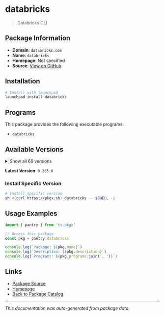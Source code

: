 # databricks

> Databricks CLI

## Package Information

- **Domain**: `databricks.com`
- **Name**: `databricks`
- **Homepage**: Not specified
- **Source**: [View on GitHub](https://github.com/pkgxdev/pantry/tree/main/projects/databricks.com/package.yml)

## Installation

```bash
# Install with launchpad
launchpad install databricks
```

## Programs

This package provides the following executable programs:

- `databricks`

## Available Versions

<details>
<summary>Show all 66 versions</summary>

- `0.265.0`, `0.264.2`, `0.264.1`, `0.264.0`, `0.263.0`
- `0.262.0`, `0.261.0`, `0.260.0`, `0.259.0`, `0.258.0`
- `0.257.0`, `0.256.0`, `0.255.0`, `0.254.0`, `0.253.0`
- `0.252.0`, `0.251.0`, `0.250.0`, `0.249.0`, `0.248.0`
- `0.247.1`, `0.247.0`, `0.246.0`, `0.245.0`, `0.244.0`
- `0.243.0`, `0.242.0`, `0.241.2`, `0.241.1`, `0.241.0`
- `0.240.0`, `0.239.1`, `0.239.0`, `0.238.0`, `0.237.0`
- `0.236.0`, `0.235.0`, `0.234.0`, `0.233.0`, `0.232.1`
- `0.232.0`, `0.231.0`, `0.230.0`, `0.229.0`, `0.228.1`
- `0.228.0`, `0.227.1`, `0.227.0`, `0.226.0`, `0.225.0`
- `0.224.1`, `0.224.0`, `0.223.2`, `0.223.1`, `0.223.0`
- `0.222.0`, `0.221.1`, `0.221.0`, `0.220.0`, `0.219.0`
- `0.218.1`, `0.218.0`, `0.217.1`, `0.217.0`, `0.216.0`
- `0.215.0`

</details>

**Latest Version**: `0.265.0`

### Install Specific Version

```bash
# Install specific version
sh <(curl https://pkgx.sh) databricks -- $SHELL -i
```

## Usage Examples

```typescript
import { pantry } from 'ts-pkgx'

// Access this package
const pkg = pantry.databricks

console.log(`Package: ${pkg.name}`)
console.log(`Description: ${pkg.description}`)
console.log(`Programs: ${pkg.programs.join(', ')}`)
```

## Links

- [Package Source](https://github.com/pkgxdev/pantry/tree/main/projects/databricks.com/package.yml)
- [Homepage](#)
- [Back to Package Catalog](../../package-catalog.md)

---

*This documentation was auto-generated from package data.*
